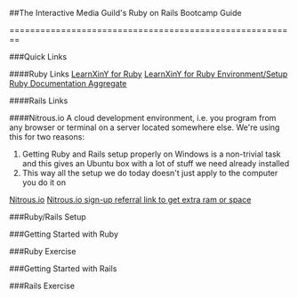 ##The Interactive Media Guild's Ruby on Rails Bootcamp Guide

========================================================

###Quick Links

####Ruby Links
[LearnXinY for Ruby](http://learnxinyminutes.com/docs/ruby/)
[LearnXinY for Ruby Environment/Setup](http://learnxinyminutes.com/docs/ruby-ecosystem/)
[Ruby Documentation Aggregate](https://www.ruby-lang.org/en/documentation/)

####Rails Links

####Nitrous.io
A cloud development environment, i.e. you program from any browser or terminal on a server located somewhere else. We're using this for two reasons:

1. Getting Ruby and Rails setup properly on Windows is a non-trivial task and this gives an Ubuntu box with a lot of stuff we need already installed 
2. This way all the setup we do today doesn't just apply to the computer you do it on 

[Nitrous.io](https://www.nitrous.io)
[Nitrous.io sign-up referral link to get extra ram or space](https://www.nitrous.io/join/qC8ddqET1Ak)

###Ruby/Rails Setup

###Getting Started with Ruby

###Ruby Exercise

###Getting Started with Rails

###Rails Exercise